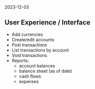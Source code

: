 2023-12-03

## User Experience / Interface

- Add currencies
- Create/edit accounts
- Post transactions
- List transactions by account
- Void transactions
- Reports:
    - account balances
    - balance sheet (as of date)
    - cash flows
    - expenses
